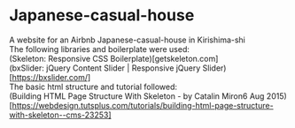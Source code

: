 # Japanese-casual-house
A website for an Airbnb Japanese-casual-house in Kirishima-shi  
The following libraries and boilerplate were used:  
(Skeleton: Responsive CSS Boilerplate)[getskeleton.com]  
(bxSlider: jQuery Content Slider | Responsive jQuery Slider)[https://bxslider.com/]  
The basic html structure and tutorial followed:  
(Building HTML Page Structure With Skeleton - by Catalin Miron6 Aug 2015)[https://webdesign.tutsplus.com/tutorials/building-html-page-structure-with-skeleton--cms-23253]
